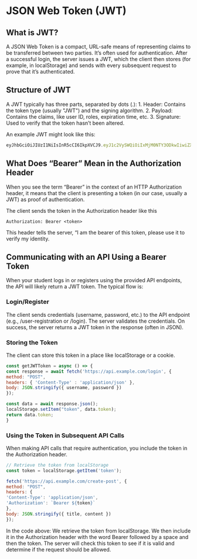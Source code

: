# JSON Web Token (JWT)

## What is JWT?

A JSON Web Token is a compact, URL-safe means of representing claims to be transferred between two parties. It’s often used for authentication. After a successful login, the server issues a JWT, which the client then stores (for example, in localStorage) and sends with every subsequent request to prove that it’s authenticated.

## Structure of JWT

A JWT typically has three parts, separated by dots (.):
	1.	Header: Contains the token type (usually "JWT") and the signing algorithm.
	2.	Payload: Contains the claims, like user ID, roles, expiration time, etc.
	3.	Signature: Used to verify that the token hasn’t been altered.

An example JWT might look like this:
```js
eyJhbGciOiJIUzI1NiIsInR5cCI6IkpXVCJ9.eyJ1c2VySWQiOiIxMjM0NTY3ODkwIiwiZXhwIjoxNjE2MjM5MDIyfQ.SflKxwRJSMeKKF2QT4fwpMeJf36POk6yJV_adQssw5c
```

## What Does “Bearer” Mean in the Authorization Header

When you see the term “Bearer” in the context of an HTTP Authorization header, it means that the client is presenting a token (in our case, usually a JWT) as proof of authentication.

The client sends the token in the Authorization header like this

```
Authorization: Bearer <token>
```

This header tells the server, “I am the bearer of this token, please use it to verify my identity.

## Communicating with an API Using a Bearer Token

When your student logs in or registers using the provided API endpoints, the API will likely return a JWT token. The typical flow is:

### Login/Register

The client sends credentials (username, password, etc.) to the API endpoint (e.g., /user-registration or /login).
The server validates the credentials.
On success, the server returns a JWT token in the response (often in JSON).

### Storing the Token
The client can store this token in a place like localStorage or a cookie.

```js
const getJWTToken = async () => {
const response = await fetch('https://api.example.com/login', {
method: "POST",
headers: { 'Content-Type' : 'application/json' },
body: JSON.stringify({ username, password })
});

const data = await response.json();
localStorage.setItem("token", data.token);
return data.token;
}
```

### Using the Token in Subsequent API Calls

When making API calls that require authentication, you include the token in the Authorization header.

```js
// Retrieve the token from localStorage
const token = localStorage.getItem('token');

fetch('https://api.example.com/create-post', {
method: "POST",
headers: { 
'Content-Type': 'application/json', 
'Authorization': `Bearer ${token}`
},
body: JSON.stringify({ title, content })
});
```

In the code above:
We retrieve the token from localStorage.
We then include it in the Authorization header with the word Bearer followed by a space and then the token.
The server will check this token to see if it is valid and determine if the request should be allowed.

